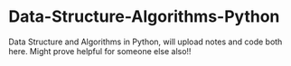 # Data-Structure-Algorithms-Python
Data Structure and Algorithms in Python, will upload notes and code both here. Might prove helpful for someone else also!!
